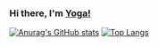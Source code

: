 ### Hi there, I'm [Yoga!](https://Yoga3911.github.io)
[![Anurag's GitHub stats](https://github-readme-stats.vercel.app/api?username=Yoga3911&theme=dark&show_icons=true)](https://github.com/anuraghazra/github-readme-stats)
[![Top Langs](https://github-readme-stats.vercel.app/api/top-langs/?username=Yoga3911&exclude_repo=excalibur)](https://github.com/anuraghazra/github-readme-stats)

